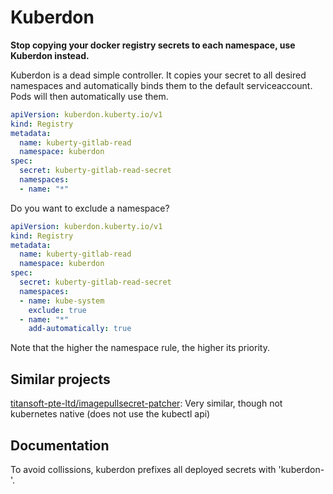 # Kuberdon
**Stop copying your docker registry secrets to each namespace, use Kuberdon instead.**

Kuberdon is a dead simple controller. It copies your secret to all desired namespaces and automatically binds them to the default serviceaccount. Pods will then automatically use them.

```yaml
apiVersion: kuberdon.kuberty.io/v1
kind: Registry
metadata:
  name: kuberty-gitlab-read
  namespace: kuberdon
spec:
  secret: kuberty-gitlab-read-secret
  namespaces:
  - name: "*"
```

Do you want to exclude a namespace?
```yaml
apiVersion: kuberdon.kuberty.io/v1
kind: Registry
metadata:
  name: kuberty-gitlab-read
  namespace: kuberdon
spec:
  secret: kuberty-gitlab-read-secret
  namespaces:
  - name: kube-system
    exclude: true
  - name: "*"
    add-automatically: true
```
Note that the higher the namespace rule, the higher its priority.

## Similar projects
[titansoft-pte-ltd/imagepullsecret-patcher](https://github.com/titansoft-pte-ltd/imagepullsecret-patcher): Very similar, though not kubernetes native (does not use the kubectl api)

## Documentation
To avoid collissions, kuberdon prefixes all deployed secrets with 'kuberdon-'.
